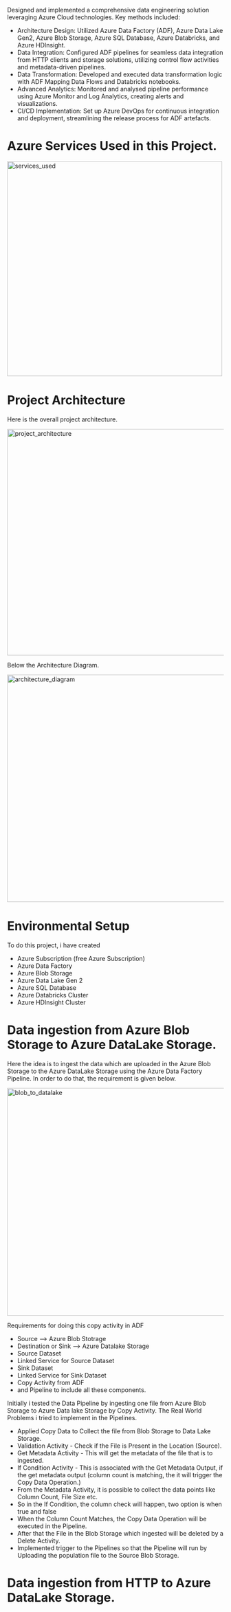 Designed and implemented a comprehensive data engineering solution leveraging Azure Cloud technologies. Key methods included:
  +	Architecture Design: Utilized Azure Data Factory (ADF), Azure Data Lake Gen2, Azure Blob Storage, Azure SQL Database, Azure Databricks, and Azure HDInsight.
  +	Data Integration: Configured ADF pipelines for seamless data integration from HTTP clients and storage solutions, utilizing control flow activities and metadata-driven pipelines.
  +	Data Transformation: Developed and executed data transformation logic with ADF Mapping Data Flows and Databricks notebooks.
  +	Advanced Analytics: Monitored and analysed pipeline performance using Azure Monitor and Log Analytics, creating alerts and visualizations.
  +	CI/CD Implementation: Set up Azure DevOps for continuous integration and deployment, streamlining the release process for ADF artefacts. 
# Azure Services Used in this Project. 
<img width="500" alt="services_used" src="https://github.com/user-attachments/assets/a153d522-9861-47c7-a903-62bd29af73c8">


# Project Architecture
Here is the overall project architecture.

<img width="527" alt="project_architecture" src="https://github.com/user-attachments/assets/33f0d385-e970-4bce-8fba-1b8fb1f34af6">

Below the Architecture Diagram.

<img width="529" alt="architecture_diagram" src="https://github.com/user-attachments/assets/cf396379-1d57-4e25-9e9b-3eb9715fbedd">

# Environmental Setup
To do this project, i have created 
  - Azure Subscription (free Azure Subscription)
  - Azure Data Factory
  - Azure Blob Storage
  - Azure Data Lake Gen 2
  - Azure SQL Database
  - Azure Databricks Cluster
  - Azure HDInsight Cluster

# Data ingestion from Azure Blob Storage to Azure DataLake Storage.
Here the idea is to ingest the data which are uploaded in the Azure Blob Storage to the Azure DataLake Storage using the Azure Data Factory Pipeline.
In order to do that, the requirement is given below.

<img width="530" alt="blob_to_datalake" src="https://github.com/user-attachments/assets/fc08b16b-d043-4a20-988e-0c0183103a25">

Requirements for doing this copy activity in ADF

  - Source --> Azure Blob Stotrage
  - Destination or Sink --> Azure Datalake Storage
  - Source Dataset
  - Linked Service for Source Dataset
  - Sink Dataset
  - Linked Service for Sink Dataset
  - Copy Activity from ADF
  - and Pipeline to include all these components.

Initially i tested the Data Pipeline by ingesting one file from Azure Blob Storage to Azure Data lake Storage by Copy Activity.
The Real World Problems i tried to implement in the Pipelines.

  - Applied Copy Data to Collect the file from Blob Storage to Data Lake Storage.
  - Validation Activity - Check if the File is Present in the Location (Source).
  - Get Metadata Activity - This will get the metadata of the file that is to ingested.
  - If Condition Activity - This is associated with the Get Metadata Output, if the get metadata output (column count is matching, the it will trigger the Copy Data Operation.)
  - From the Metadata Activity, it is possible to collect the data points like Column Count, File Size etc.
  - So in the If Condition, the column check will happen, two option is when true and false
  - When the Column Count Matches, the Copy Data Operation will be executed in the Pipeline.
  - After that the File in the Blob Storage which ingested will be deleted by a Delete Activity.
  - Implemented trigger to the Pipelines so that the Pipeline will run by Uploading the population file to the Source Blob Storage.

# Data ingestion from HTTP to Azure DataLake Storage.
